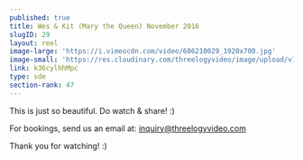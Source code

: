 ```yaml
---
published: true
title: Wes & Kit (Mary the Queen) November 2016
slugID: 29
layout: reel
image-large: 'https://i.vimeocdn.com/video/606210029_1920x700.jpg'
image-small: 'https://res.cloudinary.com/threelogyvideo/image/upload/v1529062006/Wes_ws.jpg'
link: k36cylhhMpc
type: sde
section-rank: 47
---
```

This is just so beautiful. Do watch & share! :)

For bookings, send us an email at: inquiry@threelogyvideo.com

Thank you for watching! :)

